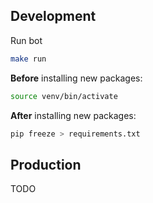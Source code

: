 ## Development

Run bot

```sh
make run
```

**Before** installing new packages:

```sh
source venv/bin/activate
```

**After** installing new packages:

```sh
pip freeze > requirements.txt
```

## Production

TODO